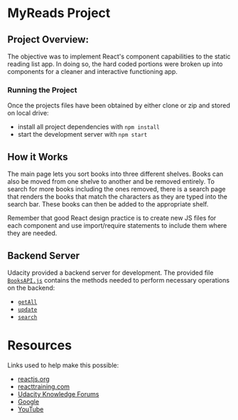 # MyReads Project

## Project Overview:

The objective was to implement React's component capabilities to the static reading list app. In doing so, the hard coded portions were broken up into components for a cleaner and interactive functioning app.

### Running the Project

Once the projects files have been obtained by either clone or zip and stored on local drive:
* install all project dependencies with `npm install`
* start the development server with `npm start`

## How it Works
The main page lets you sort books into three different shelves. Books can also be moved from one shelve to another and be removed entirely. To search for more books including the ones removed, there is a search page that renders the books that match the characters as they are typed into the search bar. These books can then be added to the appropriate shelf.

Remember that good React design practice is to create new JS files for each component and use import/require statements to include them where they are needed.

## Backend Server

Udacity provided a backend server for development. The provided file [`BooksAPI.js`](src/BooksAPI.js) contains the methods needed to perform necessary operations on the backend:

* [`getAll`](#getall)
* [`update`](#update)
* [`search`](#search)

# Resources

Links used to help make this possible:

* [reactjs.org](https://reactjs.org/docs/thinking-in-react.html)
* [reacttraining.com](https://reacttraining.com/react-router/web/api)
* [Udacity Knowledge Forums](https://knowledge.udacity.com/?nanodegree=5ccda402-496f-11e8-b4ff-439352d5243c)
* [Google](https://www.google.com/)
* [YouTube](https://www.youtube.com/)
